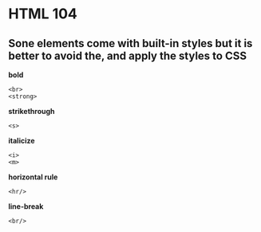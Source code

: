 # HTML 104

## Sone elements come with built-in styles but it is better to avoid the, and apply the styles to CSS

**bold**

```
<br>
<strong>
```

**strikethrough**

```
<s>
```

**italicize**

```
<i>
<m>
```

**horizontal rule**

```
<hr/>
```

**line-break**

```
<br/>
```
